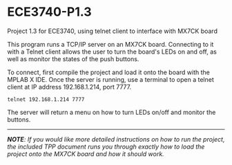 # ECE3740-P1.3
Project 1.3 for ECE3740, using telnet client to interface with MX7CK board

This program runs a TCP/IP server on an MX7CK board. Connecting to it with a Telnet client allows the user to turn the board's LEDs 
on and off, as well as monitor the states of the push buttons.

To connect, first compile the project and load it onto the board with the MPLAB X IDE. Once the server is running, use a terminal
to open a telnet client at IP address 192.168.1.214, port 7777.

```
telnet 192.168.1.214 7777
```

The server will return a menu on how to turn LEDs on/off and monitor the buttons.

---
___NOTE__: If you would like more detailed instructions on how to run the project, the included TPP document runs you through 
exactly how to load the project onto the MX7CK board and how it should work._
